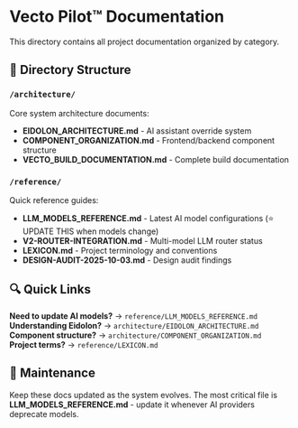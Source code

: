 # Vecto Pilot™ Documentation

This directory contains all project documentation organized by category.

## 📁 Directory Structure

### `/architecture/`
Core system architecture documents:
- **EIDOLON_ARCHITECTURE.md** - AI assistant override system
- **COMPONENT_ORGANIZATION.md** - Frontend/backend component structure
- **VECTO_BUILD_DOCUMENTATION.md** - Complete build documentation

### `/reference/`
Quick reference guides:
- **LLM_MODELS_REFERENCE.md** - Latest AI model configurations (⭐ UPDATE THIS when models change)
- **V2-ROUTER-INTEGRATION.md** - Multi-model LLM router status
- **LEXICON.md** - Project terminology and conventions
- **DESIGN-AUDIT-2025-10-03.md** - Design audit findings

## 🔍 Quick Links

**Need to update AI models?** → `reference/LLM_MODELS_REFERENCE.md`  
**Understanding Eidolon?** → `architecture/EIDOLON_ARCHITECTURE.md`  
**Component structure?** → `architecture/COMPONENT_ORGANIZATION.md`  
**Project terms?** → `reference/LEXICON.md`

## 📝 Maintenance

Keep these docs updated as the system evolves. The most critical file is **LLM_MODELS_REFERENCE.md** - update it whenever AI providers deprecate models.
